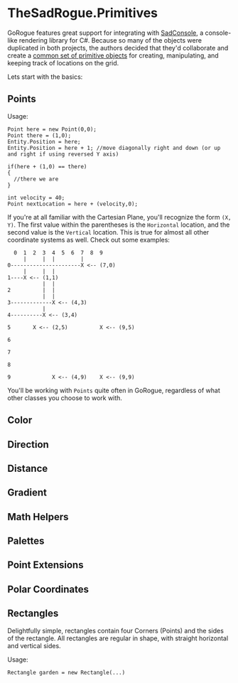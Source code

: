 # TheSadRogue.Primitives

GoRogue features great support for integrating with [SadConsole](), a console-like rendering library for C#. Because so many of the objects were duplicated in both projects, the authors decided that they'd collaborate and create a [common set of primitive objects](https://github.com/thesadrogue/TheSadRogue.Primitives ) for creating, manipulating, and keeping track of locations on the grid.

Lets start with the basics:

## Points
Usage:
```
Point here = new Point(0,0);
Point there = (1,0);
Entity.Position = here;
Entity.Position = here + 1; //move diagonally right and down (or up and right if using reversed Y axis)

if(here + (1,0) == there)
{
  //there we are
}

int velocity = 40;
Point nextLocation = here + (velocity,0);
```

If you're at all familiar with the Cartesian Plane, you'll recognize the form `(X, Y)`. The first value within the parentheses is the `Horizontal` location, and the second value is the `Vertical` location. This is true for almost all other coordinate systems as well. Check out some examples:

```
  0  1  2  3  4  5  6  7  8  9
     |     |  |        |
0----------------------X <-- (7,0)
     |     |  |
1----X <-- (1,1)
           |  |
2          |  |
           |  |
3-------------X <-- (4,3)
           |
4----------X <-- (3,4)

5       X <-- (2,5)          X <-- (9,5)

6

7

8

9             X <-- (4,9)    X <-- (9,9)
```

You'll be working with `Points` quite often in GoRogue, regardless of what other classes you choose to work with.

## Color

## Direction

## Distance

## Gradient

## Math Helpers

## Palettes

## Point Extensions

## Polar Coordinates

## Rectangles
Delightfully simple, rectangles contain four Corners (Points) and the sides of the rectangle. All rectangles are regular in shape, with straight horizontal and vertical sides.

Usage:
```
Rectangle garden = new Rectangle(...)

```
